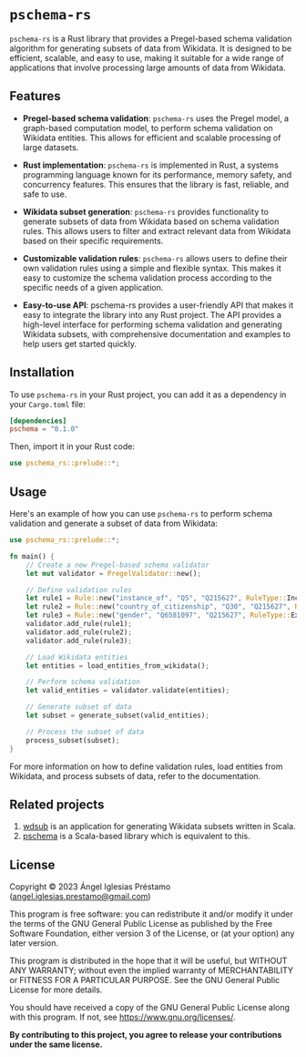 # `pschema-rs`

`pschema-rs` is a Rust library that provides a Pregel-based schema validation algorithm for generating subsets of data from Wikidata. It is designed to be efficient, scalable, and easy to use, making it suitable for a wide range of applications that involve processing large amounts of data from Wikidata.

## Features

- **Pregel-based schema validation**: `pschema-rs` uses the Pregel model, a graph-based computation model, to perform schema validation on Wikidata entities. This allows for efficient and scalable processing of large datasets.

- **Rust implementation**: `pschema-rs` is implemented in Rust, a systems programming language known for its performance, memory safety, and concurrency features. This ensures that the library is fast, reliable, and safe to use.

- **Wikidata subset generation**: `pschema-rs` provides functionality to generate subsets of data from Wikidata based on schema validation rules. This allows users to filter and extract relevant data from Wikidata based on their specific requirements.

- **Customizable validation rules**: `pschema-rs` allows users to define their own validation rules using a simple and flexible syntax. This makes it easy to customize the schema validation process according to the specific needs of a given application.

- **Easy-to-use API**: pschema-rs provides a user-friendly API that makes it easy to integrate the library into any Rust project. The API provides a high-level interface for performing schema validation and generating Wikidata subsets, with comprehensive documentation and examples to help users get started quickly.

## Installation

To use `pschema-rs` in your Rust project, you can add it as a dependency in your `Cargo.toml` file:

```toml
[dependencies]
pschema = "0.1.0"
```

Then, import it in your Rust code:

```rust
use pschema_rs::prelude::*;
```

## Usage

Here's an example of how you can use `pschema-rs` to perform schema validation and generate a subset of data from Wikidata:

```rust
use pschema_rs::prelude::*;

fn main() {
    // Create a new Pregel-based schema validator
    let mut validator = PregelValidator::new();

    // Define validation rules
    let rule1 = Rule::new("instance_of", "Q5", "Q215627", RuleType::Inclusive);
    let rule2 = Rule::new("country_of_citizenship", "Q30", "Q215627", RuleType::Inclusive);
    let rule3 = Rule::new("gender", "Q6581097", "Q215627", RuleType::Exclusive);
    validator.add_rule(rule1);
    validator.add_rule(rule2);
    validator.add_rule(rule3);

    // Load Wikidata entities
    let entities = load_entities_from_wikidata();

    // Perform schema validation
    let valid_entities = validator.validate(entities);

    // Generate subset of data
    let subset = generate_subset(valid_entities);

    // Process the subset of data
    process_subset(subset);
}
```

For more information on how to define validation rules, load entities from Wikidata, and process subsets of data, refer to the documentation.

## Related projects

1. [wdsub](https://github.com/weso/wdsub) is an application for generating Wikidata subsets written in Scala.
2. [pschema](https://github.com/weso/pschema) is a Scala-based library which is equivalent to this.

## License

Copyright &copy; 2023 Ángel Iglesias Préstamo (<angel.iglesias.prestamo@gmail.com>)

This program is free software: you can redistribute it and/or modify
it under the terms of the GNU General Public License as published by
the Free Software Foundation, either version 3 of the License, or
(at your option) any later version.

This program is distributed in the hope that it will be useful,
but WITHOUT ANY WARRANTY; without even the implied warranty of
MERCHANTABILITY or FITNESS FOR A PARTICULAR PURPOSE.  See the
GNU General Public License for more details.

You should have received a copy of the GNU General Public License
along with this program.  If not, see <https://www.gnu.org/licenses/>.

**By contributing to this project, you agree to release your
contributions under the same license.**
